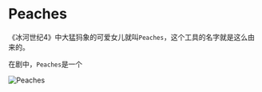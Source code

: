 Peaches
======

《冰河世纪4》中大猛犸象的可爱女儿就叫`Peaches`，这个工具的名字就是这么由来的。

在剧中，`Peaches`是一个


![Peaches](https://i.alipayobjects.com/e/201211/1dcRdKgqBx.png "Peaches")